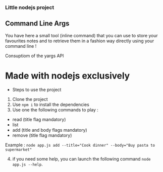 ### Little nodejs project

## Command Line Args

You have here a small tool (inline command) that you can use to store your favourites notes and to retrieve them in a fashion way directly using your command line !

Consuptiom of the yargs API

# Made with nodejs exclusively

- Steps to use the project

1. Clone the project
2. Use `npm i` to install the dependencies
3. Use one the following commands to play : 

  - read (title flag mandatory)
  - list 
  - add (title and body flags mandatory)
  - remove (title flag mandatory)
  
 Example : `node app.js add --title="Cook dinner" --body="Buy pasta to supermarket"`
  
 4. if you need some help, you can launch the following command `node app.js --help`.
 
